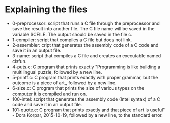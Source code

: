 # Explaining the files
* 0-preprocessor: script that runs a C file through the preprocessor and save the result into another file. The C file name will be saved in the variable $CFILE. The output should be saved in the file c.
* 1-compiler: script that compiles a C file but does not link.
* 2-assembler: cript that generates the assembly code of a C code and save it in an output file.
* 3-name: script that compiles a C file and creates an executable named cisfun.
* 4-puts.c: C program that prints exactly "Programming is like building a multilingual puzzle, followed by a new line.
* 5-printf.c: C program that prints exactly with proper grammar, but the outcome is a piece of art,, followed by a new line.
* 6-size.c: C program that prints the size of various types on the computer it is compiled and run on.
* 100-intel: script that generates the assembly code (Intel syntax) of a C code and save it in an output file.
* 101-quote.c: C program that prints exactly and that piece of art is useful" - Dora Korpar, 2015-10-19, followed by a new line, to the standard error.
